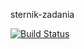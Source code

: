 sternik-zadania

[![Build Status](https://travis-ci.org/pawelbabiuch/sternik-zadania.svg?branch=master)](https://travis-ci.org/pawelbabiuch/sternik-zadania)